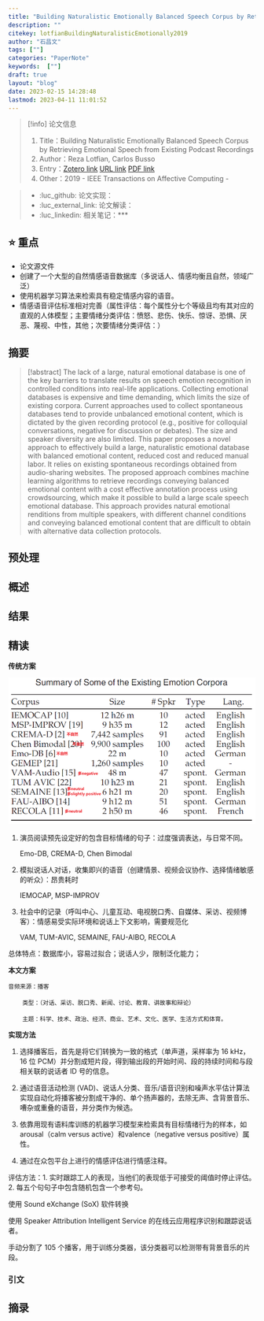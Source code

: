 ```yaml
---
title: "Building Naturalistic Emotionally Balanced Speech Corpus by Retrieving Emotional Speech from Existing Podcast Recordings"
description: ""
citekey: lotfianBuildingNaturalisticEmotionally2019
author: "石昌文"
tags: [""]
categories: "PaperNote"
keywords:  [""]
draft: true
layout: "blog"
date: 2023-02-15 14:28:48
lastmod: 2023-04-11 11:01:52
---
```


> [!info] 论文信息
>1. Title：Building Naturalistic Emotionally Balanced Speech Corpus by Retrieving Emotional Speech from Existing Podcast Recordings
>2. Author：Reza Lotfian, Carlos Busso
>3. Entry：[Zotero link](zotero://select/items/@lotfianBuildingNaturalisticEmotionally2019) [URL link]() [PDF link](<file:///C\:\\Users\\19115\\OneDrive - stu.suda.edu.cn\\Zotero\\Lotfian_Busso_2019_Building Naturalistic Emotionally Balanced Speech Corpus by Retrieving.pdf>)
>4. Other：2019 - IEEE Transactions on Affective Computing     -   

>- :luc_github: 论文实现：
>- :luc_external_link: 论文解读：
>- :luc_linkedin: 相关笔记：***

## ⭐ 重点

- 论文源文件
- 创建了一个大型的自然情感语音数据库（多说话人、情感均衡且自然，领域广泛）
- 使用机器学习算法来检索具有稳定情感内容的语音。
- 情感语音评估标准相对完善（属性评估：每个属性分七个等级且均有其对应的直观的人体模型；主要情绪分类评估：愤怒、悲伤、快乐、惊讶、恐惧、厌恶、蔑视、中性，其他；次要情绪分类评估：）

## 摘要

> [!abstract] The lack of a large, natural emotional database is one of the key barriers to translate results on speech emotion recognition in controlled conditions into real-life applications. Collecting emotional databases is expensive and time demanding, which limits the size of existing corpora. Current approaches used to collect spontaneous databases tend to provide unbalanced emotional content, which is dictated by the given recording protocol (e.g., positive for colloquial conversations, negative for discussion or debates). The size and speaker diversity are also limited. This paper proposes a novel approach to effectively build a large, naturalistic emotional database with balanced emotional content, reduced cost and reduced manual labor. It relies on existing spontaneous recordings obtained from audio-sharing websites. The proposed approach combines machine learning algorithms to retrieve recordings conveying balanced emotional content with a cost effective annotation process using crowdsourcing, which make it possible to build a large scale speech emotional database. This approach provides natural emotional renditions from multiple speakers, with different channel conditions and conveying balanced emotional content that are difficult to obtain with alternative data collection protocols.

> 

## 预处理

## 概述

## 结果

## 精读

**传统方案**

![]({7}_Building%20Naturalistic%20Emotionally%20Balanced%20Speech%20Corpus%20by%20Retrieving%20Emotional%20Speech%20from%20Existing%20Podcast%20Recordings@lotfianBuildingNaturalisticEmotionally2019.assets/image-20220304005928.png)

1. 演员阅读预先设定好的包含目标情绪的句子：过度强调表达，与日常不同。

	Emo-DB, CREMA-D, Chen Bimodal

2. 模拟说话人对话，收集即兴的语音（创建情景、视频会议协作、选择情绪敏感的听众）：昂贵耗时

	IEMOCAP, MSP-IMPROV

3. 社会中的记录（呼叫中心、儿童互动、电视脱口秀、自媒体、采访、视频博客）：情感易受实际环境和说话上下文影响，需要规范化

	VAM, TUM-AVIC, SEMAINE, FAU-AIBO, RECOLA

总体特点：数据库小，容易过拟合；说话人少，限制泛化能力；

**本文方案**

	音频来源：播客
	
		类型：（对话、采访、脱口秀、新闻、讨论、教育、讲故事和辩论）
	
		主题：科学、技术、政治、经济、商业、艺术、文化、医学、生活方式和体育。

**实现方法**

1. 选择播客后，首先是将它们转换为一致的格式（单声道，采样率为 16 kHz，16 位 PCM）并分割成短片段，得到输出段的开始时间、段的持续时间和与段相关联的说话者 ID 号的信息。

2. 通过语音活动检测 (VAD)、说话人分类、音乐/语音识别和噪声水平估计算法实现自动化将播客被分割成干净的、单个扬声器的，去除无声、含背景音乐、嘈杂或重叠的语音，并分类作为候选。

3. 依靠用现有语料库训练的机器学习模型来检索具有目标情绪行为的样本，如arousal（calm versus active）和valence（negative versus positive）属性。

4. 通过在众包平台上进行的情感评估进行情感注释。

评估方法：1. 实时跟踪工人的表现，当他们的表现低于可接受的阈值时停止评估。2. 每五个句句子中包含随机包含一个参考句。

使用 Sound eXchange (SoX) 软件转换

使用 Speaker Attribution Intelligent Service 的在线云应用程序识别和跟踪说话者。

手动分割了 105 个播客，用于训练分类器，该分类器可以检测带有背景音乐的片段。

### 引文

## 摘录
